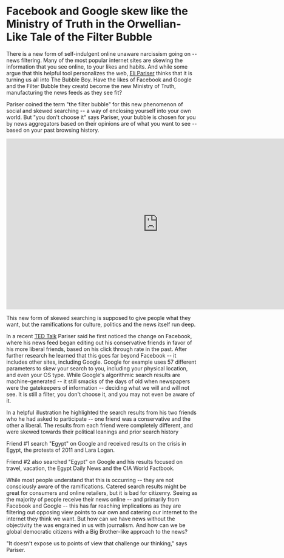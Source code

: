 # Facebook and Google skew like the Ministry of Truth in the Orwellian-Like Tale of the Filter Bubble

There is a new form of self-indulgent online unaware narcissism going on -- news filtering. Many of the most popular internet sites are skewing the information that you see online, to your likes and habits. And while some argue that this helpful tool personalizes the web, <a href="http://elipariser.com/">Eli Pariser</a> thinks that it is turning us all into The Bubble Boy. Have the likes of Facebook and Google and the Filter Bubble they creatd become the new Ministry of Truth, manufacturing the news feeds as they see fit?

Pariser coined the term "the filter bubble" for this new phenomenon of social and skewed searching -- a way of enclosing yourself into your own world. But "you don't choose it" says Pariser, your bubble is chosen for you by news aggregators based on their opinions are of what you want to see -- based on your past browsing history.

<iframe width="800" height="450" src="http://www.youtube.com/embed/B8ofWFx525s" frameborder="0" allowfullscreen></iframe>

This new form of skewed searching is supposed to give people what they want, but the ramifications for culture, politics and the news itself run deep.

In a recent <a href="http://www.ted.com/talks/eli_pariser_beware_online_filter_bubbles.html">TED Talk</a> Pariser said he first noticed the change on Facebook, where his news feed began editing out his conservative friends in favor of his more liberal friends, based on his click through rate in the past. After further research he learned that this goes far beyond Facebook -- it includes other sites, including Google. Google for example uses 57 different parameters to skew your search to you, including your physical location, and even your OS type. While Google's algorithmic search results are machine-generated -- it still smacks of the days of old when newspapers were the gatekeepers of information -- deciding what we will and will not see. It is still a filter,  you don't choose it, and you may not even be aware of it.

In a helpful illustration he highlighted the search results from his two friends who he had asked to participate -- one friend was a conservative and the other a liberal. The results from each friend were completely different, and were skewed towards their political leanings and prior search history

Friend #1 search "Egypt" on Google and received results on the crisis in Egypt, the protests of 2011 and Lara Logan. 

Friend #2 also searched "Egypt" on Google and his results focused on travel, vacation, the Egypt Daily News and the CIA World Factbook.

While most people understand that this is occurring -- they are not consciously aware of the ramifications. Catered search results might be great for consumers and online retailers, but it is bad for citizenry. Seeing as the majority of people receive their news online -- and primarily from Facebook and Google -- this has far reaching implications as they are filtering out opposing view points to our own and catering our internet to the internet they think we want. But how can we have news without the objectivity the was engrained in us with journalism. And how can we be global democratic citizens with a Big Brother-like approach to the news? 

"It doesn't expose us to points of view that challenge our thinking," says Pariser.
